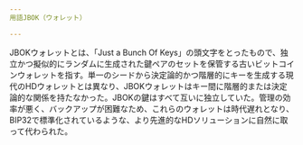 ```yaml
---
用語JBOK（ウォレット）

---
```

JBOKウォレットとは、「Just a Bunch Of Keys」の頭文字をとったもので、独立かつ擬似的にランダムに生成された鍵ペアのセットを保管する古いビットコインウォレットを指す。単一のシードから決定論的かつ階層的にキーを生成する現代のHDウォレットとは異なり、JBOKウォレットはキー間に階層的または決定論的な関係を持たなかった。JBOKの鍵はすべて互いに独立していた。管理の効率が悪く、バックアップが困難なため、これらのウォレットは時代遅れとなり、BIP32で標準化されているような、より先進的なHDソリューションに自然に取って代わられた。